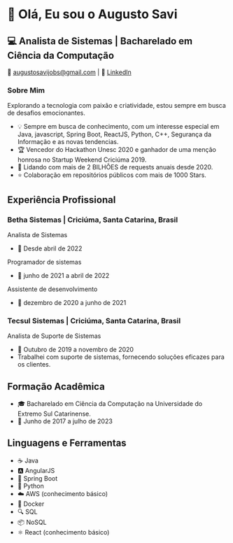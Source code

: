 # 👋 Olá, Eu sou o Augusto Savi

## 💻 Analista de Sistemas | Bacharelado em Ciência da Computação

📧 augustosavijobs@gmail.com | 💼 [LinkedIn](https://www.linkedin.com/in/augustosavi)

### Sobre Mim

Explorando a tecnologia com paixão e criatividade, estou sempre em busca de desafios emocionantes.

- 💡 Sempre em busca de conhecimento, com um interesse especial em Java, javascript, Spring Boot, ReactJS, Python, C++, Segurança da Informação e as novas tendencias.
- 🏆 Vencedor do Hackathon Unesc 2020 e ganhador de uma menção honrosa no Startup Weekend Criciúma 2019.
- 🚀 Lidando com mais de 2 BILHÕES de requests anuais desde 2020.
- ⭐️ Colaboração em repositórios públicos com mais de 1000 Stars.

## Experiência Profissional

### Betha Sistemas | Criciúma, Santa Catarina, Brasil
Analista de Sistemas
- 📅 Desde abril de 2022

Programador de sistemas
- 📅  junho de 2021 a abril de 2022

Assistente de desenvolvimento
- 📅  dezembro de 2020 a junho de 2021

### Tecsul Sistemas | Criciúma, Santa Catarina, Brasil
Analista de Suporte de Sistemas
- 📅 Outubro de 2019 a novembro de 2020
- Trabalhei com suporte de sistemas, fornecendo soluções eficazes para os clientes.

## Formação Acadêmica

- 🎓 Bacharelado em Ciência da Computação na Universidade do Extremo Sul Catarinense.
- 📆 Junho de 2017 a julho de 2023

## Linguagens e Ferramentas

- ☕ Java
- 🅰️ AngularJS
- 🌱 Spring Boot
- 🐍 Python
- ☁️ AWS (conhecimento básico)
- 🐳 Docker
- 🔍 SQL
- 📦 NoSQL
- ⚛️ React (conhecimento básico)
